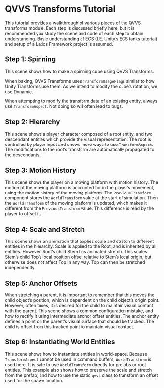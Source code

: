 # QVVS Transforms Tutorial

This tutorial provides a walkthrough of various pieces of the QVVS transforms module. Each step is discussed briefly here, but it is recommended you study the scene and code of each step to obtain understanding. Basic understanding of ECS (I.E. Unity’s ECS tanks tutorial) and setup of a Latios Framework project is assumed.

## Step 1: Spinning

This scene shows how to make a spinning cube using QVVS Transforms.

When baking, QVVS Transforms uses `TransformUsageFlags` similar to how Unity Transforms use them. As we intend to modify the cube’s rotation, we use Dynamic.

When attempting to modify the transform data of an existing entity, always use `TransformAspect`. Not doing so will often lead to bugs.

## Step 2: Hierarchy

This scene shows a player character composed of a root entity, and two descendant entities which provide the visual representation. The root is controlled by player input and shows more ways to use `TransformAspect`. The modifications to the root’s transform are automatically propagated to the descendants.

## Step 3: Motion History

This scene shows the player on a moving platform with motion history. The motion of the moving platform is accounted for in the player’s movement, using the motion history of the moving platform. The `PreviousTransform` component stores the `WorldTransform` value at the start of simulation. Then the `WorldTransform` of the moving platform is updated, which makes it different from the `PreviousTransform` value. This difference is read by the player to offset it.

## Step 4: Scale and Stretch

This scene shows an animation that applies scale and stretch to different entities in the hierarchy. Scale is applied to the Root, and is inherited by all entities. However, Root’s child Stem has animated stretch. This scales Stem’s child Top’s local position offset relative to Stem’s local origin, but otherwise does not affect Top in any way. Top can then be stretched independently.

## Step 5: Anchor Offsets

When stretching a parent, it is important to remember that this moves the child object’s position, which is dependent on the child object’s origin point. However, often times, it is desired for the child to maintain visual contact with the parent. This scene shows a common configuration mistake, and how to rectify it using intermediate anchor offset entities. The anchor entity defines a point on the parent’s visual surface that should be tracked. The child is offset from this tracked point to maintain visual contact.

## Step 6: Instantiating World Entities

This scene shows how to instantiate entities in world-space. Because `TransformAspect` cannot be used in command buffers, `WorldTransform` is used here. It is safe to use `WorldTransform` directly for prefabs or root entities. This example also shows how to preserve the scale and stretch from the prefab, and how to use the static `qvvs` class to transform an offset used for the spawn location.

